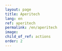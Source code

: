 ```yaml
---
layout: page
title: Aperitech
lang: en
ref: aperitech
permalink: /en/aperitech
image:
child_of_ref: actions
order: 2
---
```

